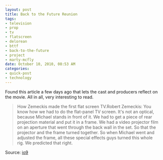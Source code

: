 ```yaml
--- 
layout: post
title: Back to the Future Reunion
tags: 
- television
- prop
- tv
- flatscreen
- delorean
- bttf
- back-to-the-future
- project
- marty-mcfly
date: October 10, 2010, 08:53 AM
categories: 
- quick-post
- technology
---
```

Found this article a few days ago that lets the cast and producers reflect on the movie. All in all, very interesting to read.<blockquote>How Zemeckis made the first flat screen TV.Robert Zemeckis: You know how we had to do the flat-panel TV screen. It's not an optical, because Michael stands in front of it. We had to get a piece of rear projection material and put it in a frame. We had a video projector film on an aperture that went through the back wall in the set. So that the projector and the frame turned together. So when Michael went and adjusted the frame, all these special effects guys turned this whole rig. We predicted that right.</blockquote>Source: [io9](http://io9.com/5673418/things-we-learned-at-the-back-to-the-future-reunion)

